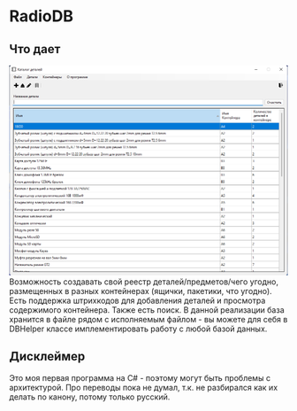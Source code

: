 # RadioDB
## Что дает
![Screenshot](screenshot.png)
Возможность создавать свой реестр деталей/предметов/чего угодно, размещенных в разных контейнерах (ящички, пакетики, что угодно).
Есть поддержка штрихкодов для добавления деталей и просмотра содержимого контейнера. Также есть поиск.
В данной реализации база хранится в файле рядом с исполняемым файлом - вы можете для себя в DBHelper классе имплементировать работу с любой базой данных.
## Дисклеймер
Это моя первая программа на C# - поэтому могут быть проблемы с архитектурой. Про переводы пока не думал, т.к. не разбирался как их делать по канону, потому только русский.